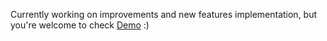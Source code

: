 Currently working on improvements and new features implementation, but you're welcome to check [Demo](https://anniemarkina.github.io/react_BurgerApp/) :)